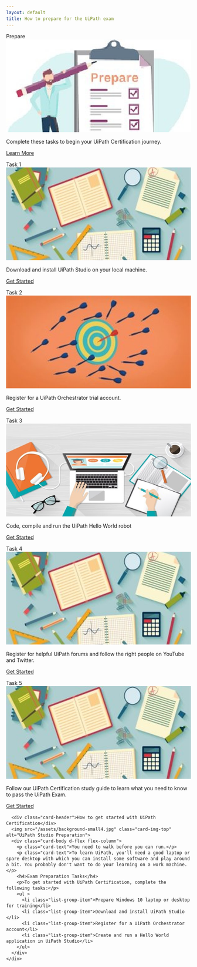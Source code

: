 ```yaml
---
layout: default
title: How to prepare for the UiPath exam
---
```

<div class="row">
  <div class=" col-6 col-xs-6 col-sm-6 col-md-4 col-lg-4 col-xl-4 mb-2  d-flex align-items-stretch">
    <div class="card" >
      <div class="card-header">Prepare</div>
      <img src="/assets/prepare.jpg" class="card-img-top" alt="uipath certification">
      <div class="card-body d-flex flex-column">
        <p class="card-text">Complete these tasks to begin your UiPath Certification journey.</p>
        <p class="text-center mt-auto"><a href="#uipath-cert-prep" class="text-center  btn btn-outline-primary btn-sm">Learn More</a></p>
      </div>
    </div>
  </div>
  <div class=" col-6 col-xs-6 col-sm-6 col-md-4 col-lg-4 col-xl-4 mb-2  d-flex align-items-stretch">
    <div class="card" >
      <div class="card-header">Task 1</div>
      <img src="/assets/study.jpg" class="card-img-top" alt="uipath certification">
      <div class="card-body d-flex flex-column">
        <p class="card-text">Download and install UiPath Studio on your local machine.</p>
        <p class="text-center mt-auto"><a href="#" class="text-center btn btn-outline-primary btn-sm">Get Started</a></p>
      </div>
    </div>
  </div>
  <div class=" col-6 col-xs-6 col-sm-6 col-md-4 col-lg-4 col-xl-4 mb-2  d-flex align-items-stretch">
    <div class="card" >
      <div class="card-header">Task 2</div>
      <img src="/assets/practice.jpg" class="card-img-top" alt="uipath certification">
      <div class="card-body d-flex flex-column">
        <p class="card-text">Register for a UiPath Orchestrator trial account.</p>
        <p class="text-center mt-auto"><a href="#" class="text-center btn btn-outline-primary btn-sm">Get Started</a></p>
      </div>
    </div>
  </div>
  <div class=" col-6 col-xs-6 col-sm-6 col-md-4 col-lg-4 col-xl-4 mb-2  d-flex align-items-stretch">
    <div class="card" >
      <div class="card-header">Task 3</div>
      <img src="/assets/apply.jpg" class="card-img-top" alt="uipath certification">
      <div class="card-body d-flex flex-column">
        <p class="card-text">Code, compile and run the UiPath Hello World robot</p>
        <p class="text-center mt-auto"><a href="#" class="text-center btn btn-outline-primary btn-sm">Get Started</a></p>
      </div>
    </div>
  </div>
  
  
  <div class=" col-6 col-xs-6 col-sm-6 col-md-4 col-lg-4 col-xl-4 mb-2  d-flex align-items-stretch">
    <div class="card" >
      <div class="card-header">Task 4</div>
      <img src="/assets/study.jpg" class="card-img-top" alt="uipath certification">
      <div class="card-body d-flex flex-column">
        <p class="card-text">Register for helpful UiPath forums and follow the right people on YouTube and Twitter.</p>
        <p class="text-center mt-auto"><a href="#" class="text-center btn btn-outline-primary btn-sm">Get Started</a></p>
      </div>
    </div>
  </div>
  
  
  <div class=" col-6 col-xs-6 col-sm-6 col-md-4 col-lg-4 col-xl-4 mb-2  d-flex align-items-stretch">
    <div class="card" >
      <div class="card-header">Task 5</div>
      <img src="/assets/study.jpg" class="card-img-top" alt="uipath certification">
      <div class="card-body d-flex flex-column">
        <p class="card-text">Follow our UiPath Certification study guide to learn what you need to know to pass the UiPath Exam.</p>
        <p class="text-center mt-auto"><a href="#" class="text-center btn btn-outline-primary btn-sm">Get Started</a></p>
      </div>
    </div>
  </div>
  
  <a name="uipath-cert-prep"/>
  <div class=" col-12   d-flex align-items-stretch">
    <div class="card" >
      
      <div class="card-header">How to get started with UiPath Certification</div>
      <img src="/assets/background-small4.jpg" class="card-img-top" alt="UiPath Studio Preparation">
      <div class="card-body d-flex flex-column">
        <p class="card-text">You need to walk before you can run.</p>
        <p class="card-text">To learn UiPath, you'll need a good laptop or spare desktop with which you can install some software and play around a bit. You probably don't want to do your learning on a work machine.</p>
        <h4>Exam Preparation Tasks</h4>
        <p>To get started with UiPath Certification, complete the following tasks:</p>
        <ul >
          <li class="list-group-item">Prepare Windows 10 laptop or desktop for training</li>
          <li class="list-group-item">Download and install UiPath Studio </li>
          <li class="list-group-item">Register for a UiPath Orchestrator account</li>
          <li class="list-group-item">Create and run a Hello World application in UiPath Studio</li>
        </ul>
      </div>
    </div>
  </div>
</div>
